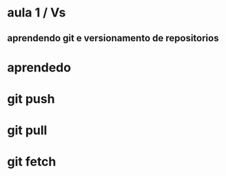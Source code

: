 # aula 1 / Vs

## aprendendo git e versionamento de repositorios 

# aprendedo 

# git push 
# git pull
# git fetch